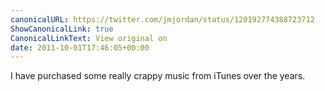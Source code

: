 ```yaml
---
canonicalURL: https://twitter.com/jmjordan/status/120192774388723712
ShowCanonicalLink: true
CanonicalLinkText: View original on
date: 2011-10-01T17:46:05+00:00
---
```

I have purchased some really crappy music from iTunes over the years.